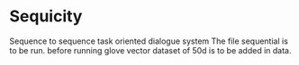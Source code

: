 # Sequicity
Sequence to sequence task oriented dialogue system
The file sequential is to be run. 
before running glove vector dataset of 50d is to be added in data.
